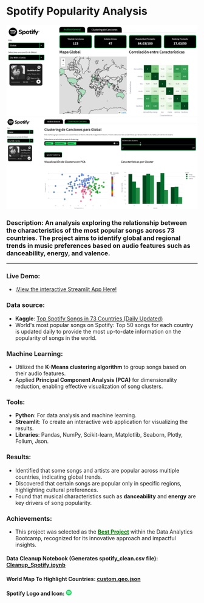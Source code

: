 # Spotify Popularity Analysis

<img src="visualizations/preview_map.png" alt="Dashboard Preview" width="600"/>
<img src="visualizations/preview_clust.png" alt="Dashboard Preview" width="600"/>

### **Description**: An analysis exploring the relationship between the characteristics of the most popular songs across 73 countries. The project aims to identify global and regional trends in music preferences based on audio features such as danceability, energy, and valence.

---

### **Live Demo**: 
  - [¡View the interactive Streamlit App Here!](https://data-analytics-spotify.streamlit.app)

### **Data source**: 
  - **Kaggle**: [Top Spotify Songs in 73 Countries (Daily Updated)](https://www.kaggle.com/datasets/asaniczka/top-spotify-songs-in-73-countries-daily-updated)
  - World's most popular songs on Spotify: Top 50 songs for each country is updated daily to provide the most up-to-date information on the popularity of songs in the world.

### **Machine Learning**: 
  - Utilized the **K-Means clustering algorithm** to group songs based on their audio features.
  - Applied **Principal Component Analysis (PCA)** for dimensionality reduction, enabling effective visualization of song clusters.

### **Tools**: 
  - **Python**: For data analysis and machine learning.
  - **Streamlit**: To create an interactive web application for visualizing the results.
  - **Libraries**: Pandas, NumPy, Scikit-learn, Matplotlib, Seaborn, Plotly, Folium, Json.

### **Results**: 
  - Identified that some songs and artists are popular across multiple countries, indicating global trends.
  - Discovered that certain songs are popular only in specific regions, highlighting cultural preferences.
  - Found that musical characteristics such as **danceability** and **energy** are key drivers of song popularity.

### **Achievements**: 
  - This project was selected as the **<span style="color: green; text-decoration: underline;">Best Project</span>** within the Data Analytics Bootcamp, recognized for its innovative approach and impactful insights.

#### **Data Cleanup Notebook (Generates spotify_clean.csv file)**: [Cleanup_Spotify.ipynb](notebooks/Cleanup_Spotify.ipynb)
#### **World Map To Highlight Countries**: [custom.geo.json](https://geojson-maps.kyd.au/)
#### **Spotify Logo and Icon**: [<img src="visualizations/Spotify_Primary_Logo_RGB_Green.png" alt="Spotify Logo" width="15"/>](https://developer.spotify.com/documentation/design#using-our-logo)

